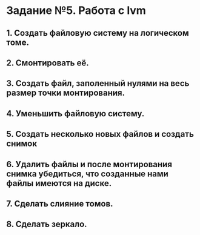 # Задание №5. Работа с lvm
## 1. Создать файловую систему на логическом томе.
## 2. Смонтировать её.
## 3. Создать файл, заполенный нулями на весь размер точки монтирования.
## 4. Уменьшить файловую систему.
## 5. Создать несколько новых файлов и создать снимок
## 6. Удалить файлы и после монтирования снимка убедиться, что созданные нами файлы имеются на диске.
## 7. Сделать слияние томов.
## 8. Сделать зеркало.
